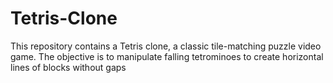 # Tetris-Clone
This repository contains a Tetris clone, a classic tile-matching puzzle video game. The objective is to manipulate falling tetrominoes to create horizontal lines of blocks without gaps
